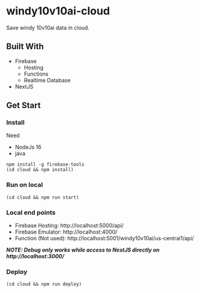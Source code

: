 # windy10v10ai-cloud
Save windy 10v10ai data in cloud.

## Built With
- Firebase 
  - Hosting
  - Functions
  - Realtime Database
- NextJS

## Get Start

### Install
Need
- NodeJs 16
- java
```
npm install -g firebase-tools
(cd cloud && npm install)
```

### Run on local
```
(cd cloud && npm run start)
```
### Local end points
 - Firebase Hosting: http://localhost:5000/api/
 - Firebase Emulator: http://localhost:4000/
 - Function (Not used): http://localhost:5001/windy10v10ai/us-central1/api/

**_NOTE: Debug only works while access to NestJS directly on http://localhost:3000/_**



### Deploy
```
(cd cloud && npm run deploy)
```
 
